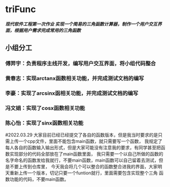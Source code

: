 # triFunc  

***现代软件工程第一次作业  实现一个简易的三角函数计算器，制作一个用户交互界面，根据用户需求完成常用的三角函数***                                                

## 小组分工

### 傅羿宇：负责程序主线开发，编写用户交互界面，将小组代码整合
### 黄春志：实现arctanx函数相关功能，并完成测试文档的编写
### 李豪：实现了arcsinx函相关功能，并完成测试文档的编写
### 冯文娟：实现了cosx函数相关功能
### 陈心怡：实现了sinx函数相关功能


#2022.03.29
大家目前已经已经提交了各自的函数版本，但是我当时要求的是只需上传一个cpp文件，里面不能包含main函数，就只需要写一个函数，
我规定了每人各自的函数输入输出形式，但是大家可能没有注意我的要求，有同学甚至把函数实现部分的代码全部放在了main函数里面，
我只需要一个以自己所做的函数的名字命名的函数发给我就行，不要main函数，main函数可以自己留着去测试，但是不要上传到仓库里，
今天我会将几个可以整合的函数整合进我的界面，大家明天重新上传一个版本，切记只要一个funtion就行，里面需要包含实现整个三角
函数功能的代码，不要main函数。
